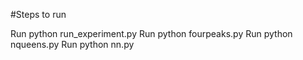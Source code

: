 #Steps to run

Run python run_experiment.py
Run python fourpeaks.py
Run python nqueens.py
Run python nn.py
